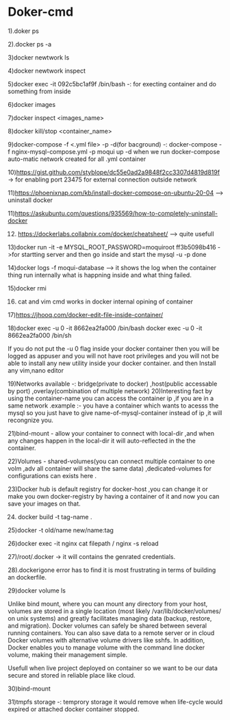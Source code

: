 # Doker-cmd

1).doker ps

2).docker ps -a

3)docker newtwork ls

4)docker newtwork inspect <newtwork name>

5)docker exec -it <container-id>092c5bc1af9f /bin/bash  -: for execting container and do something from inside
  
6)docker images
  
7)docker inspect <images_name>
  
8)docker kill/stop <container_name>
  
9)docker-compose -f <.yml file> -p <networkName> -d(for bacground) -: docker-compose -f nginx-mysql-compose.yml -p moqui up -d
when we run docker-compose auto-matic network created for all .yml container 
  
10)https://gist.github.com/styblope/dc55e0ad2a9848f2cc3307d4819d819f -> for enabling port 23475 for external connection outside network
  
11)https://phoenixnap.com/kb/install-docker-compose-on-ubuntu-20-04  --> uninstall docker
  
11)https://askubuntu.com/questions/935569/how-to-completely-uninstall-docker

12) https://dockerlabs.collabnix.com/docker/cheatsheet/  --> quite usefull

13)docker run -it -e MYSQL_ROOT_PASSWORD=moquiroot ff3b5098b416 ->for startting server and then go inside and start the mysql -u -p done

14)docker logs -f moqui-database<container-name>  --> it shows the log when the container thing run internally what is happning inside and what thing failed.

15)docker rmi <image-id>

16) cat and vim cmd works in docker internal opining of container

17)https://jhooq.com/docker-edit-file-inside-container/
  
18)docker exec -u 0 -it 8662ea2fa000 /bin/bash
docker exec -u 0 -it 8662ea2fa000 /bin/sh

If you do not put the -u 0 flag inside your docker container then you will be logged as appuser and you will not have root privileges and you will not be able to install any new utility inside your docker container.
and then Install any vim,nano editor

19)Networks available -: bridge(private to docker) ,host(public accessable by port) ,overlay(combination of multiple network)
20)Interesting fact by using the container-name you can access the container ip ,if you are in a same network .example :- you have a container which wants to acesss the mysql so you just have to give name-of-mysql-container instead of ip ,it will recongnize you.
  
21)bind-mount - allow your container to connect with local-dir ,and when any changes happen in the local-dir it will auto-reflected in the the container.
  
22)Volumes - shared-volumes(you can connect multiple container to one volm ,adv all container will share the same data) ,dedicated-volumes for configurations can exists here .
  
23)Docker hub is default registry for docker-host ,you can change it or make you own docker-registry by having a container of it and now you can save your images on that.
  
24) docker build -t tag-name .

25)docker -t old/name new/name:tag

26)docker exec -it nginx cat filepath / nginx -s reload

27)/root/.docker -> it will contains the genrated credentials.

28).dockerigone error has to find it is most frustrating in terms of building an dockerfile.

29)docker volume ls

Unlike bind mount, where you can mount any directory from your host, volumes are stored in a single location (most likely /var/lib/docker/volumes/ on unix systems) and greatly facilitates managing data (backup, restore, and migration). Docker volumes can safely be shared between several running containers.
You can also save data to a remote server or in cloud Docker volumes with alternative volume drivers like sshfs.
In addition, Docker enables you to manage volume with the command line docker volume, making their management simple.

Usefull when live project deployed on container so we want to be our data secure and stored in reliable place like cloud.

30)bind-mount
  
31)tmpfs storage -: temprory storage it would remove when life-cycle would expired or attached docker container stopped.   
